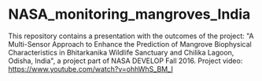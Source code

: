# NASA_monitoring_mangroves_India

This repository contains a presentation with the outcomes of the project: "A Multi-Sensor Approach to Enhance the Prediction of Mangrove Biophysical Characteristics in Bhitarkanika Wildlife Sanctuary and Chilika Lagoon, Odisha, India", a project part of NASA DEVELOP Fall 2016. Project video: https://www.youtube.com/watch?v=ohhWhS_BM_I
